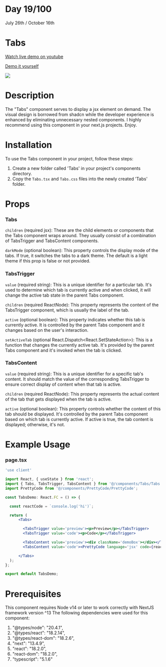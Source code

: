 # Day 19/100

July 26th / October 16th

# Tabs
<a href="https://www.youtube.com/watch?v=q2HqHt8Bcmc" target="_blank">Watch live demo on youtube</a>

<a href="https://100daysofcomponents.netlify.app/Tabs" target="_blank">Demo it yourself</a>

<a href="https://100daysofcomponents.netlify.app/Tabs" target="_blank"><img src="https://cdn.discordapp.com/attachments/715319623637270638/1134152788717359144/image.png"/></a>  

# Description 

The "Tabs" component serves to display a jsx element on demand. The visual design is borrowed from shadcn while the developer experience is enhanced by eliminating unnecessary nested components. I highly recommend using this component in your next.js projects. Enjoy.

# Installation 

To use the Tabs component in your project, follow these steps:

1. Create a new folder called 'Tabs' in your project's components directory.
2. Copy the `Tabs.tsx` and `Tabs.css` files into the newly created 'Tabs' folder.

# Props 
### Tabs
`children` (required jsx): These are the child elements or components that the Tabs component wraps around. They usually consist of a combination of TabsTrigger and TabsContent components.

`darkMode` (optional boolean): This property controls the display mode of the tabs. If true, it switches the tabs to a dark theme. The default is a light theme if this prop is false or not provided.

### TabsTrigger
`value` (required string): This is a unique identifier for a particular tab. It's used to determine which tab is currently active and when clicked, it will change the active tab state in the parent Tabs component.

`children` (required ReactNode): This property represents the content of the TabsTrigger component, which is usually the label of the tab.

`active` (optional boolean): This property indicates whether this tab is currently active. It is controlled by the parent Tabs component and it changes based on the user's interaction.

`setActiveTab` (optional React.Dispatch<React.SetStateAction<string>>): This is a function that changes the currently active tab. It's provided by the parent Tabs component and it's invoked when the tab is clicked.
 
### TabsContent
`value` (required string): This is a unique identifier for a specific tab's content. It should match the value of the corresponding TabsTrigger to ensure correct display of content when that tab is active.

`children` (required ReactNode): This property represents the actual content of the tab that gets displayed when the tab is active.

`active` (optional boolean): This property controls whether the content of this tab should be displayed. It's controlled by the parent Tabs component based on which tab is currently active. If active is true, the tab content is displayed; otherwise, it's not.

# Example Usage
### page.tsx
```jsx
'use client'

import React, { useState } from 'react';
import { Tabs, TabsTrigger, TabsContent } from '@/components/Tabs/Tabs';
import PrettyCode from '@/components/PrettyCode/PrettyCode';

const TabsDemo: React.FC = () => {

  const reactCode = `console.log('hi')`;

  return (
      <Tabs>

        <TabsTrigger value='preview'><p>Preview</p></TabsTrigger>
        <TabsTrigger value='code'><p>Code</p></TabsTrigger>

        <TabsContent value='preview'><div className='demoBox'></div></TabsContent>
        <TabsContent value='code'><PrettyCode language='jsx' code={reactCode} /></TabsContent>

      </Tabs>
  );
};

export default TabsDemo;
```

# Prerequisites
This component requires Node v14 or later to work correctly with NextJS framework version ^13
The following dependencies were used for this component:
1. "@types/node": "20.4.1",
2. "@types/react": "18.2.14",
3. "@types/react-dom": "18.2.6",
4. "next": "13.4.9",
5. "react": "18.2.0",
6. "react-dom": "18.2.0",
7. "typescript": "5.1.6"
